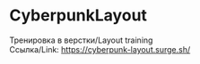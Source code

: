 # CyberpunkLayout
Тренировка в верстки/Layout training<br>
Ссылка/Link:
https://cyberpunk-layout.surge.sh/


    
